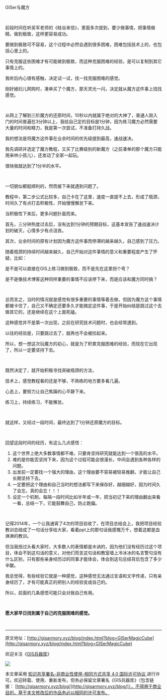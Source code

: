 GISer与魔方

<br>

前段时间在听吴军老师的《硅谷来信》，里面多次提到，要少做事情，把事情做精，做到极致，这样更容易成功。

要做到极致可不容易，这个过程中必然会遇到很多困难，困难包括技术上的，也包括心里上的。

只有克服这些困难才有可能做到极致，而这种克服困难的经验，是可以复制到其它事情上的。

我听后内心很有感触，决定试一试，找一找克服困难的感觉。

刚好媳妇儿网购时，凑单买了个魔方，那天灵光一闪，决定就从魔方这件事上找找感觉。

<br>

从网上了解到三阶魔方的还原时间，10秒以内就属于绝对的大神了，普通人刚入门的时间普遍在3分钟以上，我给自己定的目标是1分钟，因为练习魔方必然需要大量的时间和精力，我是第一次尝试，不准备打持久战。

我的想法是将魔方这件事在业余时间的优先级提到最高，速战速决。

我先调研并选定了魔方教程，又买了比赛级别的新魔方（之前凑单的那个魔方只能用来哄小孩儿），还发动了全家一起玩。

很快我就达到了1分半的水平。

<br>

一切貌似都挺顺利的，然而接下来就遇到问题了。

教程中，第二步公式比较多，自己卡在了这里，速度一直提不上去，形成了瓶颈，时间久了有点打击积极性，开始慢慢懈怠下来。

当积极性下来后，更多问题扑面而来。

首先，三分钟热度过去后，没有达到1分钟的预期目标，这基本宣告了速战速决计划的破灭，心情多少有点沮丧。

其次，业余时间的原有计划因为魔方这件事而停滞的越来越久，自己感到了压力。

随着瓶颈的持续时间越来越久，自己开始对这件事情的意义和重要程度产生了怀疑，比如：

是不是可以直接在GIS上练习做到极致，而不是先在这里拐个弯？

是不是像技术博客这种同样重要的事情不应该停下来，而是应该和魔方同时搞？

<br>

总而言之，当时的情况就是感觉有很多重要的事情等着去做，但因为魔方这个事情都被卡住了，自己又不确定还要多久才能搞定这件事，于是开始纠结是跳过这个去做其它的，还是继续在这个上面死磕。

这种感觉并不是第一次出现，之前在研究技术问题时，也会经常遇到。

以往的经验是，只要跳过去了，就再也不会被捡起来。

所以，想一想这次玩魔方的初心，就是为了积累克服困难的经验，而现在它出现了，所以一定要坚持下去。

<br>

既然决定了，就开始积极寻找突破瓶颈的方法，

技术上，感觉教程看的还是不够，不熟练的地方要多看几遍。

心态上，要努力让自己焦躁的心平静下来。

练习上，持续练习，不能懈怠。

<br>

就这样，又经过一段时间，最终达到了1分钟还原魔方的目标。

<br>

回望这段时间的经历，有这么几点感悟：

1. 这个世界上绝大多数事情都不难，只要肯坚持研究就能达到一个很高的水平。
2. 难的是你能否坚持下来，因为这个过程可能会很漫长，中间会遇到各种各样的问题。
3. 出发前一定要找一个强大的理由，这个理由要不容易被轻易推翻，才能让自己长期坚持下去。
4. 一定要把这个理由和自己当时的想法都写下来保存好，越细越好，因为时间久了会忘，真的会忘！！！
5. 设定一个机制，每隔一段时间比如半年或一年，把当初记下来的理由翻出来看一看，总结一下，它能鼓舞自己，防止跑偏。

<br>

记得2014年，一个让我通宵了4次的项目验收了，在项目总结会上，我把项目经验教训总结成了一句话分享给大家，看着ppt上的那句话我感慨万千，想着这都是血淋淋的教训。

但当我扭过头看大家时，大多数人的表情都是木讷的，因为他们没有经历过这个项目，体会不到这句话的意义，对他们而言这句话和教室墙上冷冰冰的名言警句没有什么区别，只有那些亲身经历过的同事才能体会，体会到这句总结背后包含了多少辛酸。

我总觉得，有些经验它就是一种感觉，这种感觉无法通过言语和文字传递，只有亲身经历了，才有可能真正的把别人的经验变成自己的。

所以，前面的几条感悟可能只会对我自己有用。

<br>

**愿大家早日找到属于自己的克服困难的感觉。**



<br>

* * *


原文地址：[http://gisarmory.xyz/blog/index.html?blog=GISerMagicCube](http://gisarmory.xyz/blog/index.html?blog=GISerMagicCube)



欢迎关注《[GIS兵器库](http://gisarmory.xyz/blog/index.html?blog=wechat)》



![](http://blogimage.gisarmory.xyz/20200923063756.png)



本文章采用 [知识共享署名-非商业性使用-相同方式共享 4.0 国际许可协议 ](https://creativecommons.org/licenses/by-nc-sa/4.0/deed.zh)进行许可。欢迎转载、使用、重新发布，但务必保留文章署名《GIS兵器库》（包含链接： [http://gisarmory.xyz/blog/](http://gisarmory.xyz/blog/)），不得用于商业目的，基于本文修改后的作品务必以相同的许可发布。

